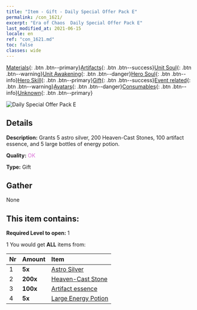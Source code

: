 ```yaml
---
title: "Item - Gift - Daily Special Offer Pack E"
permalink: /con_1621/
excerpt: "Era of Chaos  Daily Special Offer Pack E"
last_modified_at: 2021-06-15
locale: en
ref: "con_1621.md"
toc: false
classes: wide
---
```

 [Materials](/Items/){: .btn .btn--primary}[Artifacts](/Items/Artifacts/){: .btn .btn--success}[Unit Soul](/Items/UnitSoul/){: .btn .btn--warning}[Unit Awakening](/Items/UnitAwakening/){: .btn .btn--danger}[Hero Soul](/Items/HeroSoul/){: .btn .btn--info}[Hero Skill](/Items/HeroSkill/){: .btn .btn--primary}[Gift](/Items/Gift/){: .btn .btn--success}[Event related](/Items/Events/){: .btn .btn--warning}[Avatars](/Items/Avatars/){: .btn .btn--danger}[Consumables](/Items/Consumables/){: .btn .btn--info}[Unknown](/Items/Unknown/){: .btn .btn--primary}

 ![Daily Special Offer Pack E](/images/t/i_907237.png)

## Details
 **Description:** Grants 5 astro silver, 200 Heaven-Cast Stones, 100 artifact essence, and 5 large bottles of energy potion.

 **Quality:** <span style="color: #DA70D6">OK</span>

 **Type:** Gift

## Gather

  None

## This item contains:

 **Required Level to open:** 1

 1 You would get **ALL** items  from:

  | Nr | Amount |     Item    |
  |:---|:-------|:------------|
  | 1 |  **5x** | [Astro Silver](/Items/con_969/) |  | 
  | 2 |  **200x** | [Heaven-Cast Stone](/Items/art_188/) |  | 
  | 3 |  **100x** | [Artifact essence](/Items/con_905/) |  | 
  | 4 |  **5x** | [Large Energy Potion](/Items/con_706/) |  | 
